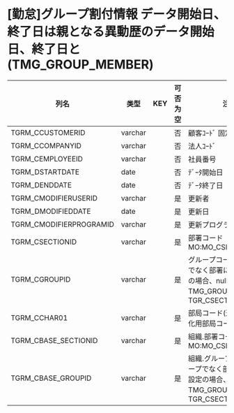 # [勤怠]グループ割付情報                  データ開始日、終了日は親となる異動歴のデータ開始日、終了日と(TMG_GROUP_MEMBER)
| 列名   | 类型   | KEY  | 可否为空 | 注释   |
| ---- | ---- | ---- | ---- | ---- |
|TGRM_CCUSTOMERID|varchar||否|顧客ｺｰﾄﾞ                        固定：01                                                       |
|TGRM_CCOMPANYID|varchar||否|法人ｺｰﾄﾞ                                                                                    |
|TGRM_CEMPLOYEEID|varchar||否|社員番号                                                                                      |
|TGRM_DSTARTDATE|date||否|ﾃﾞｰﾀ開始日                                                                                   |
|TGRM_DENDDATE|date||否|ﾃﾞｰﾀ終了日                                                                                   |
|TGRM_CMODIFIERUSERID|varchar||是|更新者                                                                                       |
|TGRM_DMODIFIEDDATE|date||是|更新日                                                                                       |
|TGRM_CMODIFIERPROGRAMID|varchar||是|更新プログラムID                                                                                 |
|TGRM_CSECTIONID|varchar||是|部署コード                                                       MO:MO_CSECTIONID_CK           |
|TGRM_CGROUPID|varchar||是|グループコード                       グループでなく部署に対する設定の場合、null       TMG_GROUP：TGR_CSECTIONID      |
|TGRM_CCHAR01|varchar||是|部局コード(連携時の初期化用部局コード)|
|TGRM_CBASE_SECTIONID|varchar||是|組織.部署コード                                                       MO:MO_CSECTIONID_CK           |
|TGRM_CBASE_GROUPID|varchar||是|組織.グループコード                       グループでなく部署に対する設定の場合、null       TMG_GROUP：TGR_CSECTIONID      |

